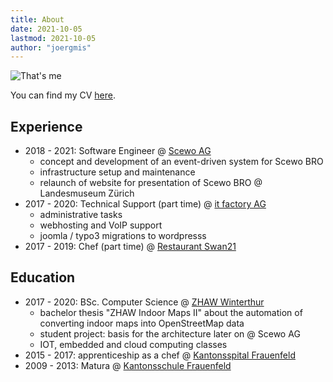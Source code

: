 ```yaml
---
title: About
date: 2021-10-05
lastmod: 2021-10-05
author: "joergmis"
---
```


![That's me](/images/about.png)

You can find my CV [here](/documents/cv/lebenslauf_mischa_joerg_en.pdf).

## Experience

- 2018 - 2021: Software Engineer @ [Scewo AG](https://scewo.com)
  - concept and development of an event-driven system for Scewo BRO
  - infrastructure setup and maintenance
  - relaunch of website for presentation of Scewo BRO @ Landesmuseum Zürich
- 2017 - 2020: Technical Support (part time) @ [it factory AG](https://itfactory.ag)
  - administrative tasks
  - webhosting and VoIP support
  - joomla / typo3 migrations to wordpresss
- 2017 - 2019: Chef (part time) @ [Restaurant Swan21](https://hotel-schwanen.ch/en/restaurant/)

## Education

- 2017 - 2020: BSc. Computer Science @ [ZHAW Winterthur](https://www.zhaw.ch/en/university/)
  - bachelor thesis "ZHAW Indoor Maps II" about the automation of converting
    indoor maps into OpenStreetMap data
  - student project: basis for the architecture later on @ Scewo AG
  - IOT, embedded and cloud computing classes
- 2015 - 2017: apprenticeship as a chef @ [Kantonsspital Frauenfeld](https://www.stgag.ch/unternehmen/standorte/kantonsspital-frauenfeld/)
- 2009 - 2013: Matura @ [Kantonsschule Frauenfeld](https://www.kanti-frauenfeld.ch/)
